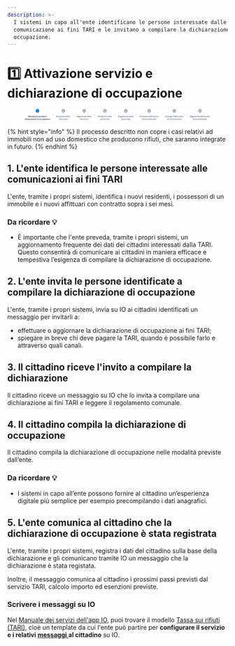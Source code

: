 ```yaml
---
description: >-
  I sistemi in capo all'ente identificano le persone interessate dalle
  comunicazione ai fini TARI e le invitano a compilare la dichiarazione di
  occupazione.
---
```


# 1️⃣ Attivazione servizio e dichiarazione di occupazione

<figure><img src=".gitbook/assets/tari-step1.png" alt=""><figcaption></figcaption></figure>

{% hint style="info" %}
Il processo descritto non copre i casi relativi ad immobili non ad uso domestico che producono rifiuti, che saranno integrate in futuro.
{% endhint %}

## 1. L'ente identifica le persone interessate alle comunicazioni ai fini TARI&#x20;

L'ente, tramite i propri sistemi, identifica i nuovi residenti, i possessori di un immobile e i nuovi affittuari con contratto sopra i sei mesi.

### Da ricordare 💡&#x20;

* È importante che l'ente preveda, tramite i propri sistemi, un aggiornamento frequente dei dati dei cittadini interessati dalla TARI. Questo consentirà di comunicare ai cittadini in maniera efficace e tempestiva l’esigenza di compilare la dichiarazione di occupazione.

## 2. L'ente invita le persone identificate a compilare la dichiarazione di occupazione

L'ente, tramite i propri sistemi, invia su IO ai cittadini identificati un messaggio per invitarli a:

* effettuare o aggiornare la dichiarazione di occupazione ai fini TARI;&#x20;
* spiegare in breve chi deve pagare la TARI, quando è possibile farlo e attraverso quali canali.

## 3. Il cittadino riceve l'invito a compilare la dichiarazione&#x20;

Il cittadino riceve un messaggio su IO che lo invita a compilare una dichiarazione ai fini TARI e leggere il regolamento comunale.

## 4. Il cittadino compila la dichiarazione di occupazione&#x20;

Il cittadino compila la dichiarazione di occupazione nelle modalità previste dall’ente.

### Da ricordare 💡&#x20;

* I sistemi in capo all’ente possono fornire al cittadino un’esperienza digitale più semplice per esempio precompilando i dati anagrafici.

## 5. L'ente comunica al cittadino che la dichiarazione di occupazione è stata registrata

L'ente, tramite i propri sistemi, registra i dati del cittadino sulla base della dichiarazione e gli comunicano tramite IO un messaggio che la dichiarazione è stata registata.

Inoltre, il messaggio comunica al cittadino i prossimi passi previsti dal servizio TARI, calcolo importo ed esenzioni previste.

### Scrivere i messaggi su IO

Nel [Manuale dei servizi dell'app IO](https://docs.pagopa.it/manuale-servizi), puoi trovare il modello [Tassa sui rifiuti (TARI)](https://docs.pagopa.it/i-modelli-dei-servizi/casa-e-utenze/tassa-sui-rifiuti-tari), cioè un template da cui l'ente può partire per **configurare il servizio e i relativi** [**messaggi** ](https://docs.pagopa.it/i-modelli-dei-servizi/casa-e-utenze/tassa-sui-rifiuti-tari#dichiarazione-di-occupazione)**al cittadino** su IO.&#x20;
